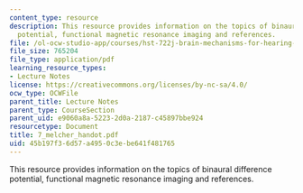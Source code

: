```yaml
---
content_type: resource
description: This resource provides information on the topics of binaural difference
  potential, functional magnetic resonance imaging and references.
file: /ol-ocw-studio-app/courses/hst-722j-brain-mechanisms-for-hearing-and-speech-fall-2005/45b197f36d57a4950c3ebe641f481765_7_melcher_handot.pdf
file_size: 765204
file_type: application/pdf
learning_resource_types:
- Lecture Notes
license: https://creativecommons.org/licenses/by-nc-sa/4.0/
ocw_type: OCWFile
parent_title: Lecture Notes
parent_type: CourseSection
parent_uid: e9060a8a-5223-2d0a-2187-c45897bbe924
resourcetype: Document
title: 7_melcher_handot.pdf
uid: 45b197f3-6d57-a495-0c3e-be641f481765
---
```

This resource provides information on the topics of binaural difference potential, functional magnetic resonance imaging and references.